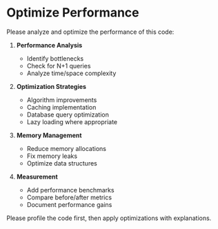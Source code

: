 # Optimize Performance

Please analyze and optimize the performance of this code:

1. **Performance Analysis**

    - Identify bottlenecks
    - Check for N+1 queries
    - Analyze time/space complexity

2. **Optimization Strategies**

    - Algorithm improvements
    - Caching implementation
    - Database query optimization
    - Lazy loading where appropriate

3. **Memory Management**

    - Reduce memory allocations
    - Fix memory leaks
    - Optimize data structures

4. **Measurement**
    - Add performance benchmarks
    - Compare before/after metrics
    - Document performance gains

Please profile the code first, then apply optimizations with explanations.

